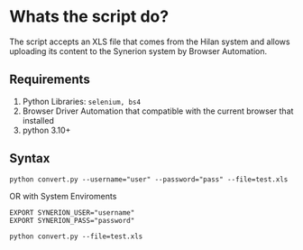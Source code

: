# Whats the script do?

The script accepts an XLS file that comes from the Hilan system and allows uploading its content to the Synerion system by Browser Automation.

## Requirements
1. Python Libraries: `selenium, bs4`
2. Browser Driver Automation that compatible with the current browser that installed
3. python 3.10+


## Syntax
`python convert.py --username="user" --password="pass" --file=test.xls`

OR with System Enviroments

```
EXPORT SYNERION_USER="username"
EXPORT SYNERION_PASS="password"
```
`python convert.py --file=test.xls`
